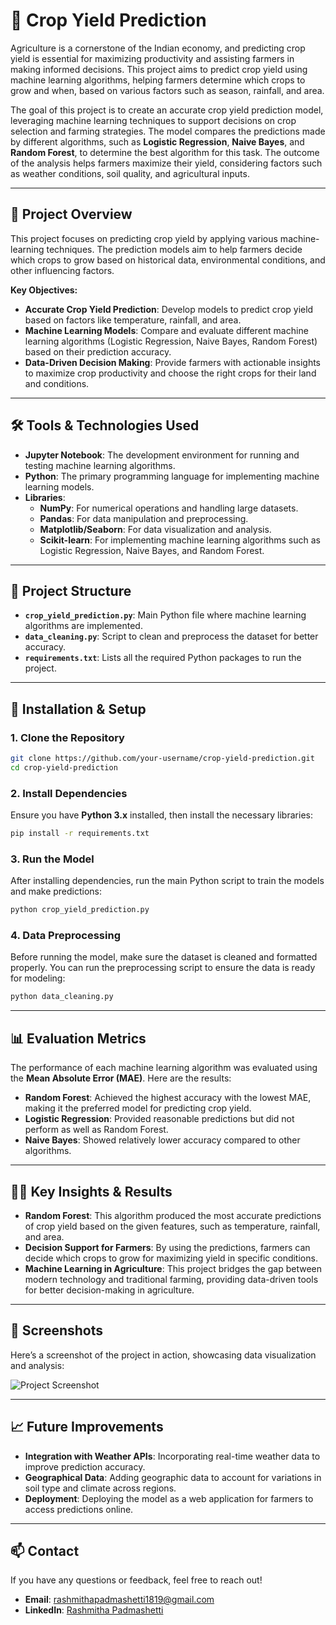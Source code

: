 

# 🌾 Crop Yield Prediction  

Agriculture is a cornerstone of the Indian economy, and predicting crop yield is essential for maximizing productivity and assisting farmers in making informed decisions. This project aims to predict crop yield using machine learning algorithms, helping farmers determine which crops to grow and when, based on various factors such as season, rainfall, and area.

The goal of this project is to create an accurate crop yield prediction model, leveraging machine learning techniques to support decisions on crop selection and farming strategies. The model compares the predictions made by different algorithms, such as **Logistic Regression**, **Naive Bayes**, and **Random Forest**, to determine the best algorithm for this task. The outcome of the analysis helps farmers maximize their yield, considering factors such as weather conditions, soil quality, and agricultural inputs.

---

## 🚀 **Project Overview**

This project focuses on predicting crop yield by applying various machine-learning techniques. The prediction models aim to help farmers decide which crops to grow based on historical data, environmental conditions, and other influencing factors.

**Key Objectives:**
- **Accurate Crop Yield Prediction**: Develop models to predict crop yield based on factors like temperature, rainfall, and area.
- **Machine Learning Models**: Compare and evaluate different machine learning algorithms (Logistic Regression, Naive Bayes, Random Forest) based on their prediction accuracy.
- **Data-Driven Decision Making**: Provide farmers with actionable insights to maximize crop productivity and choose the right crops for their land and conditions.

---

## 🛠️ **Tools & Technologies Used**

- **Jupyter Notebook**: The development environment for running and testing machine learning algorithms.
- **Python**: The primary programming language for implementing machine learning models.
- **Libraries**:
  - **NumPy**: For numerical operations and handling large datasets.
  - **Pandas**: For data manipulation and preprocessing.
  - **Matplotlib/Seaborn**: For data visualization and analysis.
  - **Scikit-learn**: For implementing machine learning algorithms such as Logistic Regression, Naive Bayes, and Random Forest.

---

## 📂 **Project Structure**

- **`crop_yield_prediction.py`**: Main Python file where machine learning algorithms are implemented.
- **`data_cleaning.py`**: Script to clean and preprocess the dataset for better accuracy.
- **`requirements.txt`**: Lists all the required Python packages to run the project.

---

## 🔧 **Installation & Setup**

### 1. **Clone the Repository**  
   ```bash  
   git clone https://github.com/your-username/crop-yield-prediction.git  
   cd crop-yield-prediction  
   ```

### 2. **Install Dependencies**  
   Ensure you have **Python 3.x** installed, then install the necessary libraries:  
   ```bash  
   pip install -r requirements.txt  
   ```

### 3. **Run the Model**  
   After installing dependencies, run the main Python script to train the models and make predictions:
   ```bash  
   python crop_yield_prediction.py  
   ```

### 4. **Data Preprocessing**  
   Before running the model, make sure the dataset is cleaned and formatted properly. You can run the preprocessing script to ensure the data is ready for modeling:
   ```bash  
   python data_cleaning.py  
   ```

---

## 📊 **Evaluation Metrics**

The performance of each machine learning algorithm was evaluated using the **Mean Absolute Error (MAE)**. Here are the results:

- **Random Forest**: Achieved the highest accuracy with the lowest MAE, making it the preferred model for predicting crop yield.
- **Logistic Regression**: Provided reasonable predictions but did not perform as well as Random Forest.
- **Naive Bayes**: Showed relatively lower accuracy compared to other algorithms.

---

## 🧑‍🌾 **Key Insights & Results**

- **Random Forest**: This algorithm produced the most accurate predictions of crop yield based on the given features, such as temperature, rainfall, and area.
- **Decision Support for Farmers**: By using the predictions, farmers can decide which crops to grow for maximizing yield in specific conditions.
- **Machine Learning in Agriculture**: This project bridges the gap between modern technology and traditional farming, providing data-driven tools for better decision-making in agriculture.

---

## 📸 **Screenshots**

Here’s a screenshot of the project in action, showcasing data visualization and analysis:

![Project Screenshot](https://user-images.githubusercontent.com/88217702/236161843-2279cfc2-76dc-4bf7-ba4b-ea69e89e99e3.png)

---

## 📈 **Future Improvements**

- **Integration with Weather APIs**: Incorporating real-time weather data to improve prediction accuracy.
- **Geographical Data**: Adding geographic data to account for variations in soil type and climate across regions.
- **Deployment**: Deploying the model as a web application for farmers to access predictions online.

---

## 📫 **Contact**  
If you have any questions or feedback, feel free to reach out!  
- **Email**: [rashmithapadmashetti1819@gmail.com](mailto:rashmithapadmashetti1819@gmail.com)  
- **LinkedIn**: [Rashmitha Padmashetti](https://www.linkedin.com/in/rashmithapadmashetti/)  


